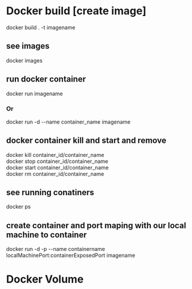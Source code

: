 # Docker build [create image]
docker build . -t imagename

## see images
docker images

## run docker container
docker run imagename
### Or
docker run -d --name container_name imagename

## docker container kill and start and remove
docker kill container_id/container_name <br/>
docker stop container_id/container_name <br/>
docker start container_id/container_name <br/>
docker rm container_id/container_name

## see running conatiners
docker ps

## create container and port maping with our local machine to container
 docker run -d -p --name containername localMachinePort:containerExposedPort imagename

# Docker Volume 
